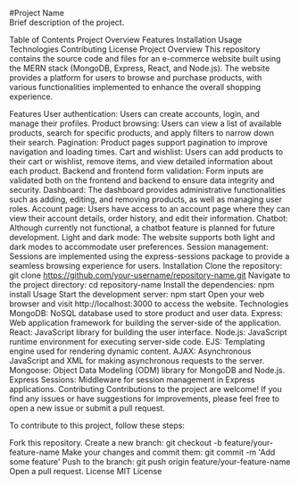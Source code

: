 #Project Name
<br>
Brief description of the project.

Table of Contents
Project Overview
Features
Installation
Usage
Technologies
Contributing
License
Project Overview
This repository contains the source code and files for an e-commerce website built using the MERN stack (MongoDB, Express, React, and Node.js). The website provides a platform for users to browse and purchase products, with various functionalities implemented to enhance the overall shopping experience.

Features
User authentication: Users can create accounts, login, and manage their profiles.
Product browsing: Users can view a list of available products, search for specific products, and apply filters to narrow down their search.
Pagination: Product pages support pagination to improve navigation and loading times.
Cart and wishlist: Users can add products to their cart or wishlist, remove items, and view detailed information about each product.
Backend and frontend form validation: Form inputs are validated both on the frontend and backend to ensure data integrity and security.
Dashboard: The dashboard provides administrative functionalities such as adding, editing, and removing products, as well as managing user roles.
Account page: Users have access to an account page where they can view their account details, order history, and edit their information.
Chatbot: Although currently not functional, a chatbot feature is planned for future development.
Light and dark mode: The website supports both light and dark modes to accommodate user preferences.
Session management: Sessions are implemented using the express-sessions package to provide a seamless browsing experience for users.
Installation
Clone the repository: git clone https://github.com/your-username/repository-name.git
Navigate to the project directory: cd repository-name
Install the dependencies: npm install
Usage
Start the development server: npm start
Open your web browser and visit http://localhost:3000 to access the website.
Technologies
MongoDB: NoSQL database used to store product and user data.
Express: Web application framework for building the server-side of the application.
React: JavaScript library for building the user interface.
Node.js: JavaScript runtime environment for executing server-side code.
EJS: Templating engine used for rendering dynamic content.
AJAX: Asynchronous JavaScript and XML for making asynchronous requests to the server.
Mongoose: Object Data Modeling (ODM) library for MongoDB and Node.js.
Express Sessions: Middleware for session management in Express applications.
Contributing
Contributions to the project are welcome! If you find any issues or have suggestions for improvements, please feel free to open a new issue or submit a pull request.

To contribute to this project, follow these steps:

Fork this repository.
Create a new branch: git checkout -b feature/your-feature-name
Make your changes and commit them: git commit -m 'Add some feature'
Push to the branch: git push origin feature/your-feature-name
Open a pull request.
License
MIT License
